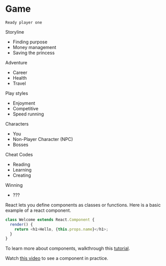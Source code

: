 # Game

`Ready player one`

Storyline
- Finding purpose
- Money management
- Saving the princess

Adventure
- Career
- Health
- Travel

Play styles
- Enjoyment
- Competitive
- Speed running

Characters
- You
- Non-Player Character (NPC)
- Bosses

Cheat Codes
- Reading
- Learning
- Creating

Winning
- ???

React lets you define components as classes or functions. Here is a basic example of a react component.

```javascript
class Welcome extends React.Component {
  render() {
    return <h1>Hello, {this.props.name}</h1>;
  }
}
```

To learn more about components, walkthrough this [tutorial](https://reactjs.org/).

Watch [this video](https://medium.com/@pshrmn/a-simple-react-router-v4-tutorial-7f23ff27adf) to see a component in practice.
